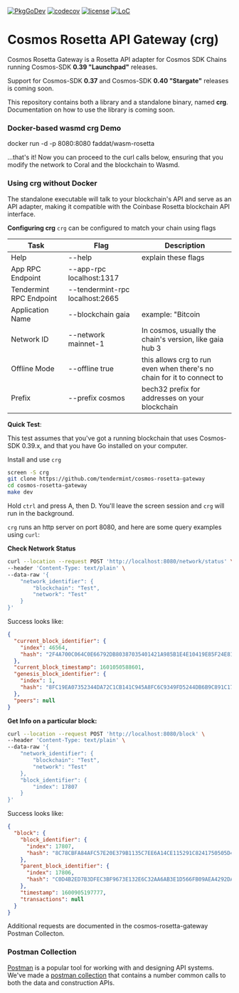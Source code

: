 [![PkgGoDev](https://pkg.go.dev/badge/github.com/tendermint/cosmos-rosetta-gateway)](https://pkg.go.dev/github.com/tendermint/cosmos-rosetta-gateway)
[![codecov](https://codecov.io/gh/tendermint/cosmos-rosetta-gateway/branch/develop/graph/badge.svg)](https://codecov.io/gh/tendermint/cosmos-rosetta-gateway)
[![license](https://img.shields.io/github/license/tendermint/cosmos-rosetta-gateway.svg)](https://github.com/tendermint/cosmos-rosetta-gateway/blob/develop/LICENSE)
[![LoC](https://tokei.rs/b1/github/tendermint/cosmos-rosetta-gateway)](https://github.com/tendermint/cosmos-rosetta-gateway)

# Cosmos Rosetta API Gateway (crg)
Cosmos Rosetta Gateway is a Rosetta API adapter for Cosmos SDK Chains running Cosmos-SDK **0.39 "Launchpad"** releases.

Support for Cosmos-SDK **0.37** and Cosmos-SDK **0.40 "Stargate"** releases is coming soon.

This repository contains both a library and a standalone binary, named **crg**.  Documentation on how to use the library is coming soon.

### Docker-based wasmd crg Demo

docker run -d -p 8080:8080 faddat/wasm-rosetta

...that's it!  Now you can proceed to the curl calls below, ensuring that you modify the network to Coral and the blockchain to Wasmd.

### Using crg without Docker
The standalone executable will talk to your blockchain's API and serve as an API adapter, making it compatible with the Coinbase Rosetta blockchain API interface.

**Configuring crg**
`crg` can be configured to match your chain using flags

| Task  | Flag  | Description |
|---|---|---|
| Help | --help | explain these flags |
| App RPC Endpoint  | --app-rpc localhost:1317  |       |
| Tendermint RPC Endpoint  | --tendermint-rpc localhost:2665  |       |
| Application Name  | --blockchain gaia  |  example: "Bitcoin |
| Network ID | --network mainnet-1 |  In cosmos, usually the chain's version, like gaia hub 3 |
| Offline Mode | --offline true | this allows crg to run even when there's no chain for it to connect to  |
| Prefix | --prefix cosmos | bech32 prefix for addresses on your blockchain    |

**Quick Test**:

This test assumes that you've got a running blockchain that uses Cosmos-SDK 0.39.x, and that you have Go installed on your computer.


Install and use `crg`
```bash
screen -S crg
git clone https://github.com/tendermint/cosmos-rosetta-gateway
cd cosmos-rosetta-gateway
make dev
```

Hold `ctrl` and press A, then D. You'll leave the screen session and `crg` will run in the background.

`crg` runs an http server on port 8080, and here are some query examples using `curl`:


**Check Network Status**
```bash
curl --location --request POST 'http://localhost:8080/network/status' \
--header 'Content-Type: text/plain' \
--data-raw '{
    "network_identifier": {
        "blockchain": "Test",
        "network": "Test"
    }
}'
```

Success looks like:
```json
{
  "current_block_identifier": {
    "index": 46564,
    "hash": "2F4A700C064C0E66792DB80387035401421A985B1E4E10419E85F24E815E9D86"
  },
  "current_block_timestamp": 1601050588601,
  "genesis_block_identifier": {
    "index": 1,
    "hash": "8FC19EA07352344DA72C1CB141C945A8FC6C9349FD5244DB6B9C891C17747E12"
  },
  "peers": null
}
```


**Get Info on a particular block:**
```bash
curl --location --request POST 'http://localhost:8080/block' \
--header 'Content-Type: text/plain' \
--data-raw '{
    "network_identifier": {
        "blockchain": "Test",
        "network": "Test"
    },
    "block_identifier": {
        "index": 17807
    }
}'
```

Success looks like:
```json
{
  "block": {
    "block_identifier": {
      "index": 17807,
      "hash": "8C78CBFA84AFC57E20E379B1135C7EE6A14CE115291C8241750505D4FFDDA261"
    },
    "parent_block_identifier": {
      "index": 17806,
      "hash": "C0D4B2ED7B3DFEC3BF9673E132E6C32AA6AB3E1D566FB09AEA4292DA5FFDC349"
    },
    "timestamp": 1600905197777,
    "transactions": null
  }
}
```

Additional requests are documented in the cosmos-rosetta-gateway Postman Collecton.


### Postman Collection

[Postman](https://postman.io) is a popular tool for working with and designing API systems.  We've made a [postman collection](https://www.postman.com/collections/0bb4205306d904245eee) that contains a number common calls to both the data and construction APIs.
